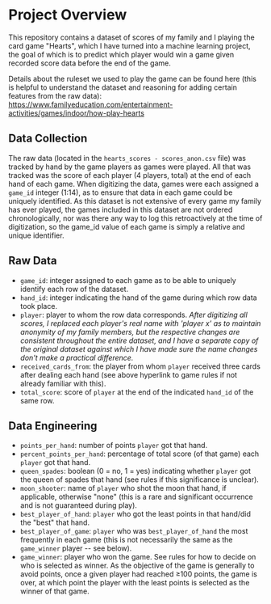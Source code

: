 # Project Overview
This repository contains a dataset of scores of my family and I playing the card game "Hearts", which I have turned into a machine learning project, the goal of which is to predict which player would win a game given recorded score data before the end of the game.

Details about the ruleset we used to play the game can be found here (this is helpful to understand the dataset and reasoning for adding certain features from the raw data):
https://www.familyeducation.com/entertainment-activities/games/indoor/how-play-hearts

## Data Collection
The raw data (located in the `hearts_scores - scores_anon.csv` file) was tracked by hand by the game players as games were played. All that was tracked was the score of each player (4 players, total) at the end of each hand of each game. When digitizing the data, games were each assigned a `game_id` integer (1:14), as to ensure that data in each game could be uniquely identified. As this dataset is not extensive of every game my family has ever played, the games included in this dataset are not ordered chronologically, nor was there any way to log this retroactively at the time of digitization, so the game_id value of each game is simply a relative and unique identifier.

## Raw Data
- `game_id`: integer assigned to each game as to be able to uniquely identify each row of the dataset.
- `hand_id`: integer indicating the hand of the game during which row data took place.
- `player`: player to whom the row data corresponds. *After digitizing all scores, I replaced each player's real name with 'player x' as to maintain anonymity of my family members, but the respective changes are consistent throughout the entire dataset, and I have a separate copy of the original dataset against which I have made sure the name changes don't make a practical difference.*
- `received_cards_from`: the player from whom `player` received three cards after dealing each hand (see above hyperlink to game rules if not already familiar with this).
- `total_score`: score of `player` at the end of the indicated `hand_id` of the same row.

## Data Engineering
- `points_per_hand`: number of points `player` got that hand.
- `percent_points_per_hand`: percentage of total score (of that game) each `player` got that hand.
- `queen_spades`: boolean (0 = no, 1 = yes) indicating whether `player` got the queen of spades that hand (see rules if this significance is unclear).
- `moon_shooter`: name of `player` who shot the moon that hand, if applicable, otherwise "none" (this is a rare and significant occurrence and is not guaranteed during play).
- `best_player_of_hand`: `player` who got the least points in that hand/did the "best" that hand.
- `best_player_of_game`: `player` who was `best_player_of_hand` the most frequently in each game (this is not necessarily the same as the `game_winner` player -- see below).
- `game_winner`: player who won the game. See rules for how to decide on who is selected as winner. As the objective of the game is generally to avoid points, once a given player had reached ≥100 points, the game is over, at which point the player with the least points is selected as the winner of that game.
